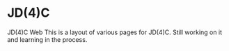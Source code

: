 # JD(4)C
JD(4)C Web
This is a layout of various pages for JD(4)C.
Still working on it and learning in the process.
